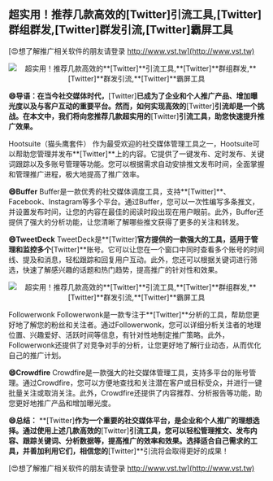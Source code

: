 ## **超实用！推荐几款高效的**[Twitter]**引流工具,**[Twitter]**群组群发,**[Twitter]**群发引流,**[Twitter]**霸屏工具**

[😍想了解推广相关软件的朋友请登录 http://www.vst.tw](http://www.vst.tw)

 <center><img src="https://vst.tw/MP4/tuiguang/png/7.png" alt="超实用！推荐几款高效的**[Twitter]**引流工具,**[Twitter]**群组群发,**[Twitter]**群发引流,**[Twitter]**霸屏工具"></center>

**😄导语：在当今社交媒体时代，**[Twitter]**已成为了企业和个人推广产品、增加曝光度以及与客户互动的重要平台。然而，如何实现高效的**[Twitter]**引流却是一个挑战。在本文中，我们将向您推荐几款超实用的**[Twitter]**引流工具，助您快速提升推广效果。**

Hootsuite（猫头鹰套件）
作为最受欢迎的社交媒体管理工具之一，Hootsuite可以帮助您管理并发布**[Twitter]**上的内容。它提供了一键发布、定时发布、关键词跟踪以及多账号管理等功能。您可以根据需求自动安排推文发布时间，全面掌握和管理推广进程，极大地提高了推广效率。

**😄Buffer**
Buffer是一款优秀的社交媒体调度工具，支持**[Twitter]**、Facebook、Instagram等多个平台。通过Buffer，您可以一次性编写多条推文，并设置发布时间，让您的内容在最佳的阅读时段出现在用户眼前。此外，Buffer还提供了强大的分析功能，让您清晰了解哪些推文获得了更多的关注和转发。

**😄TweetDeck**
TweetDeck是**[Twitter]**官方提供的一款强大的工具，适用于管理和监控多个**[Twitter]**账号。它可以让您在一个窗口中同时查看多个账号的时间线、提及和消息，轻松跟踪和回复用户互动。此外，您还可以根据关键词进行筛选，快速了解感兴趣的话题和热门趋势，提高推广的针对性和效果。

 <center><img src="https://vst.tw/MP4/tuiguang/png/6.png" alt="超实用！推荐几款高效的**[Twitter]**引流工具,**[Twitter]**群组群发,**[Twitter]**群发引流,**[Twitter]**霸屏工具"></center>

Followerwonk
Followerwonk是一款专注于**[Twitter]**分析的工具，帮助您更好地了解您的粉丝和关注者。通过Followerwonk，您可以详细分析关注者的地理位置、兴趣爱好、活跃时间等信息，有针对性地制定推广策略。此外，Followerwonk还提供了对竞争对手的分析，让您更好地了解行业动态，从而优化自己的推广计划。

**😄Crowdfire**
Crowdfire是一款强大的社交媒体管理工具，支持多平台的账号管理。通过Crowdfire，您可以方便地查找和关注潜在客户或目标受众，并进行一键批量关注或取消关注。此外，Crowdfire还提供了内容推荐、分析报告等功能，助您更好地推广产品和增加曝光度。

**😄总结：**
**[Twitter]**作为一个重要的社交媒体平台，是企业和个人推广的理想选择。通过使用上述几款高效的**[Twitter]**引流工具，您可以轻松管理推文、发布内容、跟踪关键词、分析数据等，提高推广的效率和效果。选择适合自己需求的工具，并善加利用它们，相信您的**[Twitter]**引流将会取得更好的成果！

[😍想了解推广相关软件的朋友请登录 http://www.vst.tw](http://www.vst.tw)



